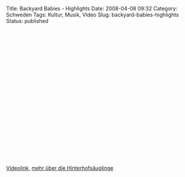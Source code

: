 Title: Backyard Babies - Highlights
Date: 2008-04-08 09:32
Category: Schweden
Tags: Kultur, Musik, Video
Slug: backyard-babies-highlights
Status: published

<p>
<object width="425" height="355">
<param name="movie" value="http://www.youtube.com/v/aikWIQzeO2I&amp;hl=en"></param><param name="wmode" value="transparent"></param>
<embed src="http://www.youtube.com/v/aikWIQzeO2I&amp;hl=en" type="application/x-shockwave-flash" wmode="transparent" width="425" height="355">
</embed>
</object>
  
[Videolink](http://youtube.com/watch?v=aikWIQzeO2I), [mehr über die
Hinterhofsäuglinge](http://de.wikipedia.org/wiki/Backyard_Babies)
</p>

